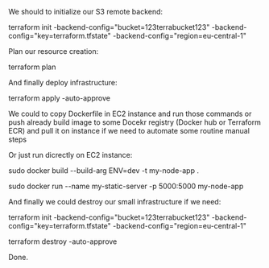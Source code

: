 We should to initialize our S3 remote backend:

terraform init -backend-config="bucket=123terrabucket123" -backend-config="key=terraform.tfstate" -backend-config="region=eu-central-1"

Plan our resource creation:

terraform plan

And finally deploy infrastructure:

terraform apply -auto-approve

We could to copy Dockerfile in EC2 instance and run those commands or push already build image to some Docekr registry (Docker hub or Terraform ECR) and pull it on instance if we need to automate some routine manual steps

Or just run dicrectly on EC2 instance:

sudo docker build --build-arg ENV=dev -t my-node-app .

sudo docker run --name my-static-server -p 5000:5000 my-node-app

And finally we could destroy our small infrastructure if we need:

terraform init -backend-config="bucket=123terrabucket123" -backend-config="key=terraform.tfstate" -backend-config="region=eu-central-1"

terraform destroy -auto-approve

Done.
